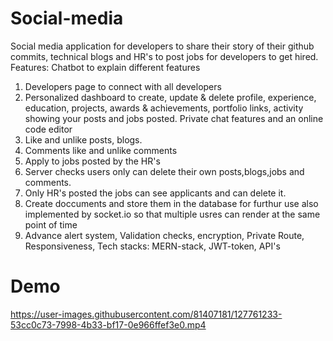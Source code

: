 # Social-media

Social media application for developers to share their story of their github commits, technical blogs and HR's to post jobs for developers to get hired.
Features: Chatbot to explain different features
01. Developers page to connect with all developers
02. Personalized dashboard to create, update & delete profile, experience, education, projects, awards & achievements, portfolio links, activity showing your posts and jobs posted.
Private chat features and an online code editor
03. Like and unlike posts, blogs.
04. Comments like and unlike comments
05. Apply to jobs posted by the HR's
06. Server checks users only can delete their own posts,blogs,jobs and comments.
07. Only HR's posted the jobs can see applicants and can delete it.
8. Create doccuments and store them in the database for furthur use also implemented by socket.io so that multiple usres can render at the same point of time
9. Advance alert system, Validation checks, encryption, Private Route, Responsiveness,
Tech stacks: MERN-stack, JWT-token, API's


# Demo

https://user-images.githubusercontent.com/81407181/127761233-53cc0c73-7998-4b33-bf17-0e966ffef3e0.mp4

